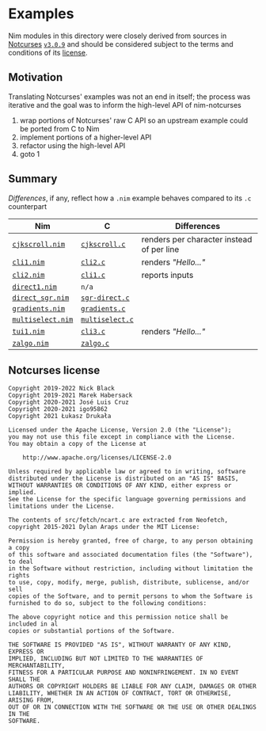 # Examples

Nim modules in this directory were closely derived from sources in [Notcurses](https://github.com/dankamongmen/notcurses#readme) [`v3.0.9`](https://github.com/dankamongmen/notcurses/tree/v3.0.9) and should be considered subject to the terms and conditions of its [license](https://github.com/dankamongmen/notcurses/blob/v3.0.9/COPYRIGHT).

## Motivation

Translating Notcurses' examples was not an end in itself; the process was iterative and the goal was to inform the high-level API of nim-notcurses
1. wrap portions of Notcurses' raw C API so an upstream example could be ported from C to Nim
2. implement portions of a higher-level API
3. refactor using the high-level API
4. goto 1

## Summary

*Differences*, if any, reflect how a `.nim` example behaves compared to its `.c` counterpart

| Nim                                  | C                    | Differences                               |
| ------------------------------------ | -------------------- | ----------------------------------------- |
| [`cjkscroll.nim`](cjkscroll.nim)     | [`cjkscroll.c`][1]   | renders per character instead of per line |
| [`cli1.nim`](cli1.nim)               | [`cli2.c`][2]        | renders *"Hello..."*                      |
| [`cli2.nim`](cli2.nim)               | [`cli1.c`][3]        | reports inputs                            |
| [`direct1.nim`](direct1.nim)         | `n/a`                |                                           |
| [`direct_sgr.nim`](direct_sgr.nim)   | [`sgr-direct.c`][4]  |                                           |
| [`gradients.nim`](gradients.nim)     | [`gradients.c`][5]   |                                           |
| [`multiselect.nim`](multiselect.nim) | [`multiselect.c`][6] |                                           |
| [`tui1.nim`](tui1.nim)               | [`cli3.c`][7]        | renders *"Hello..."*                      |
| [`zalgo.nim`](zalgo.nim)             | [`zalgo.c`][8]       |                                           |

[1]: https://github.com/dankamongmen/notcurses/blob/v3.0.9/src/poc/cjkscroll.c
[2]: https://github.com/dankamongmen/notcurses/blob/v3.0.9/src/poc/cli2.c
[3]: https://github.com/dankamongmen/notcurses/blob/v3.0.9/src/poc/cli1.c
[4]: https://github.com/dankamongmen/notcurses/blob/v3.0.9/src/poc/sgr-direct.c
[5]: https://github.com/dankamongmen/notcurses/blob/v3.0.9/src/poc/gradients.c
[6]: https://github.com/dankamongmen/notcurses/blob/v3.0.9/src/poc/multiselect.c
[7]: https://github.com/dankamongmen/notcurses/blob/v3.0.9/src/poc/cli3.c
[8]: https://github.com/dankamongmen/notcurses/blob/v3.0.9/src/poc/zalgo.c

## Notcurses license

```text
Copyright 2019-2022 Nick Black
Copyright 2019-2021 Marek Habersack
Copyright 2020-2021 José Luis Cruz
Copyright 2020-2021 igo95862
Copyright 2021 Łukasz Drukała

Licensed under the Apache License, Version 2.0 (the "License");
you may not use this file except in compliance with the License.
You may obtain a copy of the License at

    http://www.apache.org/licenses/LICENSE-2.0

Unless required by applicable law or agreed to in writing, software
distributed under the License is distributed on an "AS IS" BASIS,
WITHOUT WARRANTIES OR CONDITIONS OF ANY KIND, either express or implied.
See the License for the specific language governing permissions and
limitations under the License.

The contents of src/fetch/ncart.c are extracted from Neofetch,
copyright 2015-2021 Dylan Araps under the MIT License:

Permission is hereby granted, free of charge, to any person obtaining a copy
of this software and associated documentation files (the "Software"), to deal
in the Software without restriction, including without limitation the rights
to use, copy, modify, merge, publish, distribute, sublicense, and/or sell
copies of the Software, and to permit persons to whom the Software is
furnished to do so, subject to the following conditions:

The above copyright notice and this permission notice shall be included in al
copies or substantial portions of the Software.

THE SOFTWARE IS PROVIDED "AS IS", WITHOUT WARRANTY OF ANY KIND, EXPRESS OR
IMPLIED, INCLUDING BUT NOT LIMITED TO THE WARRANTIES OF MERCHANTABILITY,
FITNESS FOR A PARTICULAR PURPOSE AND NONINFRINGEMENT. IN NO EVENT SHALL THE
AUTHORS OR COPYRIGHT HOLDERS BE LIABLE FOR ANY CLAIM, DAMAGES OR OTHER
LIABILITY, WHETHER IN AN ACTION OF CONTRACT, TORT OR OTHERWISE, ARISING FROM,
OUT OF OR IN CONNECTION WITH THE SOFTWARE OR THE USE OR OTHER DEALINGS IN THE
SOFTWARE.
```

